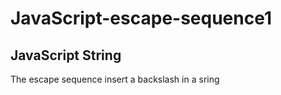 # JavaScript-escape-sequence1
<h2>JavaScript String</h2>
    <p>The escape sequence insert a backslash in a sring</p>
    <p id="demo"></p>
    <script>
      var x = "Hello My friend\\ come to the codding.";
      document.getElementById("demo").innerHTML= x;
    </script>
